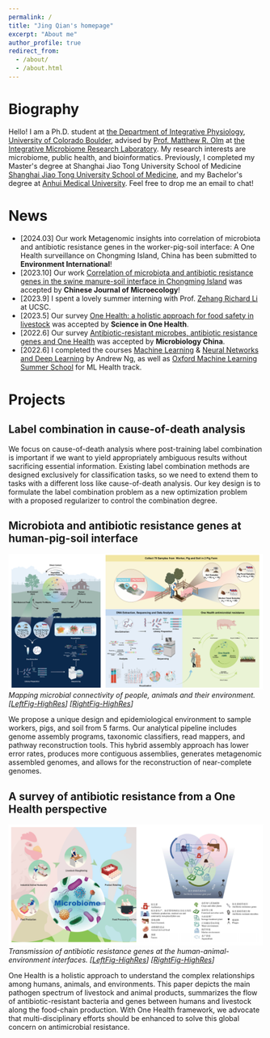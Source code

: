 ```yaml
---
permalink: /
title: "Jing Qian's homepage"
excerpt: "About me"
author_profile: true
redirect_from: 
  - /about/
  - /about.html
---
```




Biography
======

Hello! I am a Ph.D. student at [the Department of Integrative Physiology](colorado.edu/iphy/), [University of Colorado Boulder](https://www.colorado.edu/), advised by [Prof. Matthew R. Olm](https://mrolm.github.io/)  at [the Integrative Microbiome Research Laboratory](https://www.colorado.edu/iphy/research/integrative-microbiome-research-laboratory). My research interests are microbiome, public health, and bioinformatics. Previously, I completed my Master's degree at Shanghai Jiao Tong University School of Medicine [Shanghai Jiao Tong University School of Medicine](https://www.shsmu.edu.cn/english), and my Bachelor's degree at [Anhui Medical University](https://english.ahmu.edu.cn/). Feel free to drop me an email to chat!

News
======
+ [2024.03] Our work Metagenomic insights into correlation of microbiota and antibiotic resistance genes in the worker-pig-soil interface: A One Health surveillance on Chongming Island, China has been submitted to **Environment International**!
+ [2023.10] Our work [Correlation of microbiota and antibiotic resistance genes in the swine manure-soil interface in Chongming Island](https://cjm.dmu.edu.cn/article/doi/10.13381/j.cnki.cjm.202402002) was accepted by **Chinese Journal of Microecology**! 
+ [2023.9] I spent a lovely summer interning with Prof. [Zehang Richard Li](https://zehangli.com/) at UCSC.
+ [2023.5] Our survey [One Health: a holistic approach for food safety in livestock](https://doi.org/10.1016/j.soh.2023.100015) was accepted by **Science in One Health**.
+ [2022.6] Our survey [Antibiotic-resistant microbes, antibiotic resistance genes and One Health](https://kns.cnki.net/kcms/detail/detail.aspx?dbcode=CAPJ&dbname=CAPJDAY&filename=WSWT20220610000&uniplatform=NZKPT&v=OUd6pkyNl_mYBoEWPy7JFYpJ_aai1Cz4UXLz6NqNC1VXLl0Ka50iRC_EkEGnvk4O) was accepted by **Microbiology China**.
+ [2022.6] I completed the courses [Machine Learning](https://www.coursera.org/account/accomplishments/certificate/22JZWA9PV86K) & [Neural Networks and Deep Learning](https://www.coursera.org/account/accomplishments/certificate/YRJ443BAU4MN) by Andrew Ng, as well as [Oxford Machine Learning Summer School](https://drive.google.com/file/d/1iTm0CgGalPPGqOmcMJ4Q_1ISzU2XmfLW/view?usp=share_link) for ML Health track.


Projects
======

Label combination in cause-of-death analysis
------

We focus on cause-of-death analysis where post-training label combination is important if we want to yield appropriately ambiguous results without sacrificing essential information. Existing label combination methods are designed exclusively for classification tasks, so we need to extend them to tasks with a different loss like cause-of-death analysis. Our key design is to formulate the label combination problem as a new optimization problem with a proposed regularizer to control the combination degree.

Microbiota and antibiotic resistance genes at human-pig-soil interface
------
![figure1](/images/2022_2023_project_1_2_combine.png)
*Mapping microbial connectivity of people, animals and their environment. [[LeftFig-HighRes](https://drive.google.com/file/d/1GZnsrNatXDrxWZX9U0QeRD4sF9_KQ9X-/view?usp=sharing)] [[RightFig-HighRes](https://drive.google.com/file/d/1-SYHXCjU_5uRPG7FU51wi_iiyd4x3NiK/view?usp=drive_link)]*

We propose a unique design and epidemiological environment to sample workers, pigs, and soil from 5 farms. Our analytical pipeline includes genome assembly programs, taxonomic classifiers, read mappers, and pathway reconstruction tools. This hybrid assembly approach has lower error rates, produces more contiguous assemblies, generates metagenomic assembled genomes, and allows for the reconstruction of near-complete genomes.

A survey of antibiotic resistance from a One Health perspective
------
![figure2](/images/2021_2022_project_3_4_review_combine.png)
*Transmission of antibiotic resistance genes at the human-animal-environment interfaces. [[LeftFig-HighRes](https://drive.google.com/file/d/16cIZ7Mfaa-B_u8yLpAs5AyiKMAkzTewe/view?usp=drive_link)] [[RightFig-HighRes](https://drive.google.com/file/d/1sr6dpHNV0QWh3mFO11jMl0nljAhp59qS/view?usp=drive_link)]*

One Health is a holistic approach to understand the complex relationships among humans, animals, and environments. This paper depicts the main pathogen spectrum of livestock and animal products, summarizes the flow of antibiotic-resistant bacteria and genes between humans and livestock along the food-chain production. With One Health framework, we advocate that multi-disciplinary efforts should be enhanced to solve this global concern on antimicrobial resistance.
